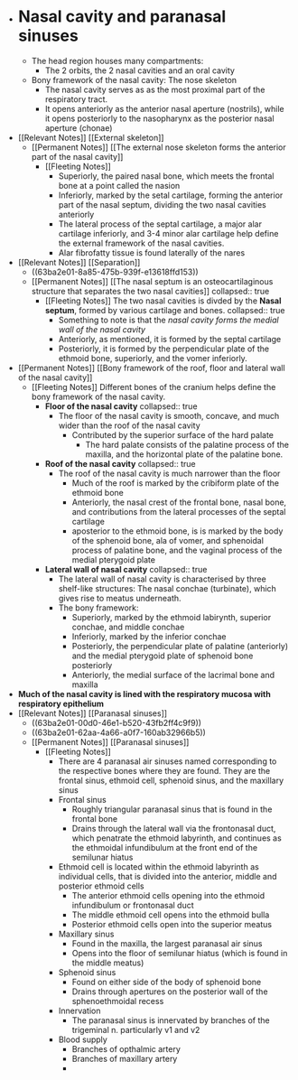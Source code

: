 - # Nasal cavity and paranasal sinuses
	- The head region houses many compartments:
		- The 2 orbits, the 2 nasal cavities and an oral cavity
	- Bony framework of the nasal cavity: The nose skeleton
		- The nasal cavity serves as as the most proximal part of the respiratory tract.
		- It opens anteriorly as the anterior nasal aperture (nostrils), while it opens posteriorly to the nasopharynx as the posterior nasal aperture (chonae)
- [[Relevant Notes]] [[External skeleton]]
	- [[Permanent Notes]] [[The external nose skeleton forms the anterior part of the nasal cavity]]
		- [[Fleeting Notes]]
			- Superiorly, the paired nasal bone, which meets the frontal bone at a point called the nasion
			- Inferiorly, marked by the setal cartilage, forming the anterior part of the nasal septum, dividing the two nasal cavities anteriorly
			- The lateral process of the septal cartilage, a major alar cartilage inferiorly, and 3-4 minor alar cartilage help define the external framework of the nasal cavities.
			- Alar fibrofatty tissue is found laterally of the nares
- [[Relevant Notes]] [[Separation]]
	- ((63ba2e01-8a85-475b-939f-e13618ffd153))
	- [[Permanent Notes]] [[The nasal septum is an osteocartilaginous structure that separates the two nasal cavities]]
	  collapsed:: true
		- [[Fleeting Notes]] The two nasal cavities is divded by the **Nasal septum**, formed by various cartilage and bones.
		  collapsed:: true
			- Something to note is that the *nasal cavity forms the medial wall of the nasal cavity*
			- Anteriorly, as mentioned, it is formed by the septal cartilage
			- Posteriorly, it is formed by the perpendicular plate of the ethmoid bone, superiorly, and the vomer inferiorly.
- [[Permanent Notes]] [[Bony framework of the roof, floor and lateral wall of the nasal cavity]]
	- [[Fleeting Notes]] Different bones of the cranium helps define the bony framework of the nasal cavity.
		- **Floor of the nasal cavity**
		  collapsed:: true
			- The floor of the nasal cavity is smooth, concave, and much wider than the roof of the nasal cavity
				- Contributed by the superior surface of the hard palate
					- The hard palate consists of the palatine process of the maxilla, and the horizontal plate of the palatine bone.
		- **Roof of the nasal cavity**
		  collapsed:: true
			- The roof of the nasal cavity is much narrower than the floor
				- Much of the roof is marked by the cribiform plate of the ethmoid bone
				- Anteriorly, the nasal crest of the frontal bone, nasal bone, and contributions from the lateral processes of the septal cartilage
				- aposterior to the ethmoid bone, is is marked by the body of the sphenoid bone, ala of vomer, and sphenoidal process of palatine bone, and the vaginal process of the medial pterygoid plate
		- **Lateral wall of nasal cavity**
		  collapsed:: true
			- The lateral wall of nasal cavity is characterised by three shelf-like structures: The nasal conchae (turbinate), which gives rise to meatus underneath.
			- The bony framework:
				- Superiorly, marked by the ethmoid labirynth, superior conchae, and middle conchae
				- Inferiorly, marked by the inferior conchae
				- Posteriorly, the perpendicular plate of palatine (anteriorly) and the medial pterygoid plate of sphenoid bone posteriorly
				- Anteriorly, the medial surface of the lacrimal bone and maxilla
- **Much of the nasal cavity is lined with the respiratory mucosa with respiratory epithelium**
- [[Relevant Notes]] [[Paranasal sinuses]]
	- ((63ba2e01-00d0-46e1-b520-43fb2ff4c9f9))
	- ((63ba2e01-62aa-4a66-a0f7-160ab32966b5))
	- [[Permanent Notes]] [[Paranasal sinuses]]
		- [[Fleeting Notes]]
			- There are 4 paranasal air sinuses named corresponding to the respective bones where they are found. They are the frontal sinus, ethmoid cell, sphenoid sinus, and the maxillary sinus
			- Frontal sinus
				- Roughly triangular paranasal sinus that is found in the frontal bone
				- Drains through the lateral wall via the frontonasal duct, which penatrate the ethmoid labyrinth, and continues as the ethmoidal infundibulum at the front end of the semilunar hiatus
			- Ethmoid cell is located within the ethmoid labyrinth as individual cells, that is divided into the anterior, middle and posterior ethmoid cells
				- The anterior ethmoid cells opening into the ethmoid infundibulum or frontonasal duct
				- The middle ethmoid cell opens into the ethmoid bulla
				- Posterior ethmoid cells open into the superior meatus
			- Maxillary sinus
				- Found in the maxilla, the largest paranasal air sinus
				- Opens into the floor of semilunar hiatus (which is found in the middle meatus)
			- Sphenoid sinus
				- Found on either side of the body of sphenoid bone
				- Drains through apertures on the posterior wall of the sphenoethmoidal recess
			- Innervation
				- The paranasal sinus is innervated by branches of the trigeminal n. particularly v1 and v2
			- Blood supply
				- Branches of opthalmic artery
				- Branches of maxillary artery
				-